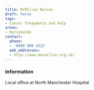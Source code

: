 ```yaml
---
title: McMillan Nurses
draft: False
tags:
- Cancer Treayments and help
areas:
- Nationwide
contact:
  phone:
  - '0800 980 3322'
  web_addresses:
  - http://www.macmillan.org.uk/
---
```


### Information
Local office at North Manchester Hospital